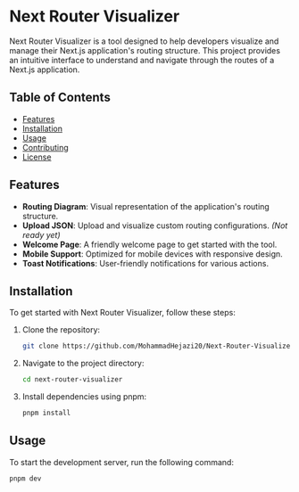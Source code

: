 # Next Router Visualizer

Next Router Visualizer is a tool designed to help developers visualize and manage their Next.js application's routing structure. This project provides an intuitive interface to understand and navigate through the routes of a Next.js application.

## Table of Contents

- [Features](#features)
- [Installation](#installation)
- [Usage](#usage)
- [Contributing](#contributing)
- [License](#license)

## Features

- **Routing Diagram**: Visual representation of the application's routing structure.
- **Upload JSON**: Upload and visualize custom routing configurations. *(Not ready yet)*
- **Welcome Page**: A friendly welcome page to get started with the tool.
- **Mobile Support**: Optimized for mobile devices with responsive design.
- **Toast Notifications**: User-friendly notifications for various actions.

## Installation

To get started with Next Router Visualizer, follow these steps:

1. Clone the repository:

    ```sh
    git clone https://github.com/MohammadHejazi20/Next-Router-Visualizer.git
    ```

2. Navigate to the project directory:

    ```sh
    cd next-router-visualizer
    ```

3. Install dependencies using pnpm:

    ```sh
    pnpm install
    ```

## Usage

To start the development server, run the following command:

```sh
pnpm dev
